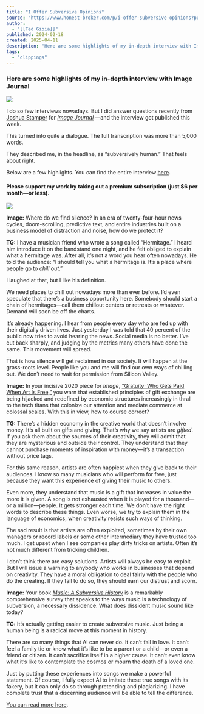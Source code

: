 ```yaml
---
title: "I Offer Subversive Opinions"
source: "https://www.honest-broker.com/p/i-offer-subversive-opinions?publication_id=296132&post_id=160601493&isFreemail=false&r=7br8e&triedRedirect=true"
author:
  - "[[Ted Gioia]]"
published: 2024-02-18
created: 2025-04-11
description: "Here are some highlights of my in-depth interview with Image Journal"
tags:
  - "clippings"
---
```

### Here are some highlights of my in-depth interview with Image Journal

![](https://substackcdn.com/image/fetch/w_1456,c_limit,f_auto,q_auto:good,fl_progressive:steep/https%3A%2F%2Fsubstack-post-media.s3.amazonaws.com%2Fpublic%2Fimages%2F1ec9eac9-98d8-4ba3-bef4-43f33caa5091_1057x352.png)

I do so few interviews nowadays. But I did answer questions recently from [Joshua Stamper](https://www.joshuastamper.com/) for *[Image Journal](https://imagejournal.org/)* —and the interview got published this week.

This turned into quite a dialogue. The full transcription was more than 5,000 words.

They described me, in the headline, as “subversively human.” That feels about right.

Below are a few highlights. You can find the entire interview [here](https://imagejournal.org/article/subversively-human-a-conversation-with-ted-gioia/).

#### Please support my work by taking out a premium subscription (just $6 per month—or less).

![](https://www.honest-broker.com/p/%7B%22src%22:%22https://substack-post-media.s3.amazonaws.com/public/images/0a36d578-be3b-4e95-b7ea-03dff1a21984_2250x502.png%22,%22srcNoWatermark%22:null,%22fullscreen%22:null,%22imageSize%22:null,%22height%22:325,%22width%22:1456,%22resizeWidth%22:null,%22bytes%22:1496093,%22alt%22:null,%22title%22:null,%22type%22:%22image/png%22,%22href%22:null,%22belowTheFold%22:true,%22topImage%22:false,%22internalRedirect%22:%22https://www.honest-broker.com/i/160601493?img=https%3A%2F%2Fsubstack-post-media.s3.amazonaws.com%2Fpublic%2Fimages%2F0a36d578-be3b-4e95-b7ea-03dff1a21984_2250x502.png%22,%22isProcessing%22:false,%22align%22:null})

**Image:** Where do we find silence? In an era of twenty-four-hour news cycles, doom-scrolling, predictive text, and entire industries built on a business model of distraction and noise, how do we protect it?

**TG:** I have a musician friend who wrote a song called “Hermitage.” I heard him introduce it on the bandstand one night, and he felt obliged to explain what a hermitage was. After all, it’s not a word you hear often nowadays. He told the audience: “I should tell you what a hermitage is. It’s a place where people go to *chill out*.”

I laughed at that, but I like his definition.

We need places to chill out nowadays more than ever before. I’d even speculate that there’s a business opportunity here. Somebody should start a chain of hermitages—call them chillout centers or retreats or whatever. Demand will soon be off the charts.

It’s already happening. I hear from people every day who are fed up with their digitally driven lives. Just yesterday I was told that 40 percent of the public now tries to avoid hearing the news. Social media is no better. I’ve cut back sharply, and judging by the metrics many others have done the same. This movement will spread.

That is how silence will get reclaimed in our society. It will happen at the grass-roots level. People like you and me will find our own ways of chilling out. We don’t need to wait for permission from Silicon Valley.

**Image:** In your incisive 2020 piece for *Image*, [“Gratuity: Who Gets Paid When Art Is Free,”](https://imagejournal.org/article/gratuity-who-gets-paid-when-art-is-free/) you warn that established principles of gift exchange are being hijacked and redefined by economic structures increasingly in thrall to the tech titans that colonize our attention and mediate commerce at colossal scales. With this in view, how to course correct?

**TG:** There’s a hidden economy in the creative world that doesn’t involve money. It’s all built on gifts and giving. That’s why we say artists are *gifted*. If you ask them about the sources of their creativity, they will admit that they are mysterious and outside their control. They understand that they cannot purchase moments of inspiration with money—it’s a transaction without price tags.

For this same reason, artists are often happiest when they give back to their audiences. I know so many musicians who will perform for free, just because they want this experience of giving their music to others.

Even more, they understand that music is a gift that increases in value the more it is given. A song is not exhausted when it is played for a thousand—or a million—people. It gets stronger each time. We don’t have the right words to describe these things. Even worse, we try to explain them in the language of economics, when creativity resists such ways of thinking.

The sad result is that artists are often exploited, sometimes by their own managers or record labels or some other intermediary they have trusted too much. I get upset when I see companies play dirty tricks on artists. Often it’s not much different from tricking children.

I don’t think there are easy solutions. Artists will always be easy to exploit. But I will issue a warning to anybody who works in businesses that depend on creativity. They have a moral obligation to deal fairly with the people who do the creating. If they fail to do so, they should earn our distrust and scorn.

**Image:** Your book *[Music: A Subversive History](https://www.tedgioia.com/books-and-recordings)* is a remarkably comprehensive survey that speaks to the ways music is a technology of subversion, a necessary dissidence. What does dissident music sound like today?

**TG:** It’s actually getting easier to create subversive music. Just being a human being is a radical move at this moment in history.

There are so many things that AI can never do. It can’t fall in love. It can’t feel a family tie or know what it’s like to be a parent or a child—or even a friend or citizen. It can’t sacrifice itself in a higher cause. It can’t even know what it’s like to contemplate the cosmos or mourn the death of a loved one.

Just by putting these experiences into songs we make a powerful statement. Of course, I fully expect AI to imitate these true songs with its fakery, but it can only do so through pretending and plagiarizing. I have complete trust that a discerning audience will be able to tell the difference.

[You can read more here](https://imagejournal.org/article/subversively-human-a-conversation-with-ted-gioia/).